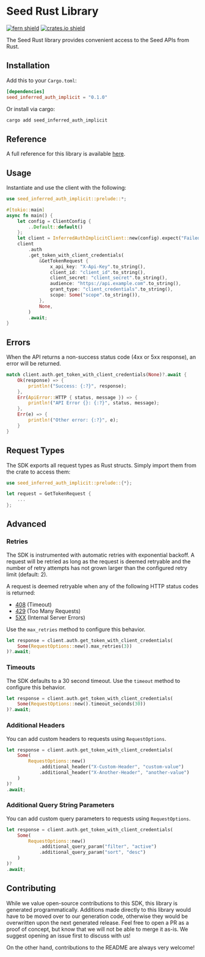 # Seed Rust Library

[![fern shield](https://img.shields.io/badge/%F0%9F%8C%BF-Built%20with%20Fern-brightgreen)](https://buildwithfern.com?utm_source=github&utm_medium=github&utm_campaign=readme&utm_source=Seed%2FRust)
[![crates.io shield](https://img.shields.io/crates/v/seed_inferred_auth_implicit)](https://crates.io/crates/seed_inferred_auth_implicit)

The Seed Rust library provides convenient access to the Seed APIs from Rust.

## Installation

Add this to your `Cargo.toml`:

```toml
[dependencies]
seed_inferred_auth_implicit = "0.1.0"
```

Or install via cargo:

```sh
cargo add seed_inferred_auth_implicit
```

## Reference

A full reference for this library is available [here](./reference.md).

## Usage

Instantiate and use the client with the following:

```rust
use seed_inferred_auth_implicit::prelude::*;

#[tokio::main]
async fn main() {
    let config = ClientConfig {
        ..Default::default()
    };
    let client = InferredAuthImplicitClient::new(config).expect("Failed to build client");
    client
        .auth
        .get_token_with_client_credentials(
            &GetTokenRequest {
                x_api_key: "X-Api-Key".to_string(),
                client_id: "client_id".to_string(),
                client_secret: "client_secret".to_string(),
                audience: "https://api.example.com".to_string(),
                grant_type: "client_credentials".to_string(),
                scope: Some("scope".to_string()),
            },
            None,
        )
        .await;
}
```

## Errors

When the API returns a non-success status code (4xx or 5xx response), an error will be returned.

```rust
match client.auth.get_token_with_client_credentials(None)?.await {
    Ok(response) => {
        println!("Success: {:?}", response);
    },
    Err(ApiError::HTTP { status, message }) => {
        println!("API Error {}: {:?}", status, message);
    },
    Err(e) => {
        println!("Other error: {:?}", e);
    }
}
```

## Request Types

The SDK exports all request types as Rust structs. Simply import them from the crate to access them:

```rust
use seed_inferred_auth_implicit::prelude::{*};

let request = GetTokenRequest {
    ...
};
```

## Advanced

### Retries

The SDK is instrumented with automatic retries with exponential backoff. A request will be retried as long
as the request is deemed retryable and the number of retry attempts has not grown larger than the configured
retry limit (default: 2).

A request is deemed retryable when any of the following HTTP status codes is returned:

- [408](https://developer.mozilla.org/en-US/docs/Web/HTTP/Status/408) (Timeout)
- [429](https://developer.mozilla.org/en-US/docs/Web/HTTP/Status/429) (Too Many Requests)
- [5XX](https://developer.mozilla.org/en-US/docs/Web/HTTP/Status/500) (Internal Server Errors)

Use the `max_retries` method to configure this behavior.

```rust
let response = client.auth.get_token_with_client_credentials(
    Some(RequestOptions::new().max_retries(3))
)?.await;
```

### Timeouts

The SDK defaults to a 30 second timeout. Use the `timeout` method to configure this behavior.

```rust
let response = client.auth.get_token_with_client_credentials(
    Some(RequestOptions::new().timeout_seconds(30))
)?.await;
```

### Additional Headers

You can add custom headers to requests using `RequestOptions`.

```rust
let response = client.auth.get_token_with_client_credentials(
    Some(
        RequestOptions::new()
            .additional_header("X-Custom-Header", "custom-value")
            .additional_header("X-Another-Header", "another-value")
    )
)?
.await;
```

### Additional Query String Parameters

You can add custom query parameters to requests using `RequestOptions`.

```rust
let response = client.auth.get_token_with_client_credentials(
    Some(
        RequestOptions::new()
            .additional_query_param("filter", "active")
            .additional_query_param("sort", "desc")
    )
)?
.await;
```

## Contributing

While we value open-source contributions to this SDK, this library is generated programmatically.
Additions made directly to this library would have to be moved over to our generation code,
otherwise they would be overwritten upon the next generated release. Feel free to open a PR as
a proof of concept, but know that we will not be able to merge it as-is. We suggest opening
an issue first to discuss with us!

On the other hand, contributions to the README are always very welcome!